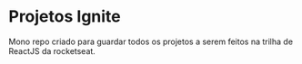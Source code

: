 
# Projetos Ignite

Mono repo criado para guardar todos os projetos a serem feitos na trilha de ReactJS da rocketseat.

